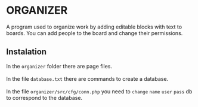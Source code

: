 # ORGANIZER
A program used to organize work by adding editable blocks with text to boards. You can add people to the board and change their permissions.

## Instalation
In the `organizer` folder there are page files.<br><br>
In the file `database.txt` there are commands to create a database.<br><br>
In the file `organizer/src/cfg/conn.php` you need to `change` `name` `user` `pass` db to correspond to the database.
